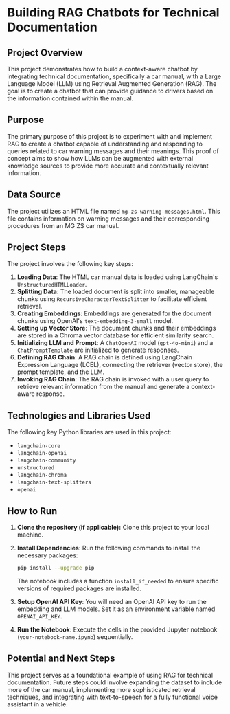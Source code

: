 # Building RAG Chatbots for Technical Documentation

## Project Overview

This project demonstrates how to build a context-aware chatbot by integrating technical documentation, specifically a car manual, with a Large Language Model (LLM) using Retrieval Augmented Generation (RAG). The goal is to create a chatbot that can provide guidance to drivers based on the information contained within the manual.

## Purpose

The primary purpose of this project is to experiment with and implement RAG to create a chatbot capable of understanding and responding to queries related to car warning messages and their meanings. This proof of concept aims to show how LLMs can be augmented with external knowledge sources to provide more accurate and contextually relevant information.

## Data Source

The project utilizes an HTML file named `mg-zs-warning-messages.html`. This file contains information on warning messages and their corresponding procedures from an MG ZS car manual.

## Project Steps

The project involves the following key steps:

1.  **Loading Data**: The HTML car manual data is loaded using LangChain's `UnstructuredHTMLLoader`.
2.  **Splitting Data**: The loaded document is split into smaller, manageable chunks using `RecursiveCharacterTextSplitter` to facilitate efficient retrieval.
3.  **Creating Embeddings**: Embeddings are generated for the document chunks using OpenAI's `text-embedding-3-small` model.
4.  **Setting up Vector Store**: The document chunks and their embeddings are stored in a Chroma vector database for efficient similarity search.
5.  **Initializing LLM and Prompt**: A `ChatOpenAI` model (`gpt-4o-mini`) and a `ChatPromptTemplate` are initialized to generate responses.
6.  **Defining RAG Chain**: A RAG chain is defined using LangChain Expression Language (LCEL), connecting the retriever (vector store), the prompt template, and the LLM.
7.  **Invoking RAG Chain**: The RAG chain is invoked with a user query to retrieve relevant information from the manual and generate a context-aware response.

## Technologies and Libraries Used

The following key Python libraries are used in this project:

*   `langchain-core`
*   `langchain-openai`
*   `langchain-community`
*   `unstructured`
*   `langchain-chroma`
*   `langchain-text-splitters`
*   `openai`

## How to Run

1.  **Clone the repository (if applicable):** Clone this project to your local machine.
2.  **Install Dependencies**: Run the following commands to install the necessary packages:

    ```bash
    pip install --upgrade pip
    ```
    The notebook includes a function `install_if_needed` to ensure specific versions of required packages are installed.
3.  **Setup OpenAI API Key**: You will need an OpenAI API key to run the embedding and LLM models. Set it as an environment variable named `OPENAI_API_KEY`.
4.  **Run the Notebook**: Execute the cells in the provided Jupyter notebook (`your-notebook-name.ipynb`) sequentially.

## Potential and Next Steps

This project serves as a foundational example of using RAG for technical documentation. Future steps could involve expanding the dataset to include more of the car manual, implementing more sophisticated retrieval techniques, and integrating with text-to-speech for a fully functional voice assistant in a vehicle.

